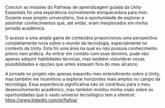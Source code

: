 Concluir as missões do Pathway de aprendizagem guiada da Unity Essentials foi uma experiência incrivelmente enriquecedora para mim. Durante esse projeto universitário, tive a oportunidade de explorar e assimilar conhecimentos que, até então, eram inexplorados em minha jornada acadêmica.

O acesso a uma ampla gama de conteúdos proporcionou uma perspectiva completamente nova sobre o mundo da tecnologia, especialmente no contexto da Unity. Esta foi uma área na qual eu não possuía conhecimento prévio nem prática. Ao entrar em contato com esse domínio, pude não apenas adquirir habilidades técnicas, mas também vislumbrar novas possibilidades e opções que antes estavam fora do meu alcance.

A jornada no projeto não apenas expandiu meu entendimento sobre a Unity, mas também me incentivou a explorar horizontes mais amplos no campo da tecnologia. Essa experiência significativa não só contribuiu para o meu desenvolvimento acadêmico, mas também moldou minha visão sobre as oportunidades que o vasto universo tecnológico tem a oferecer. https://www.linkedin.com/in/flafpa/
